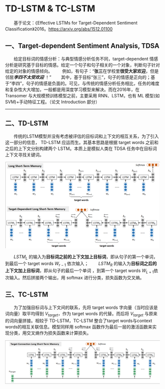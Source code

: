# TD-LSTM & TC-LSTM
&emsp;&emsp;基于论文：《Effective LSTMs for Target-Dependent Sentiment Classification》2016。https://arxiv.org/abs/1512.01100
## 一、Target-dependent Sentiment Analysis, TDSA
&emsp;&emsp;给定目标词的情感分析：与典型情感分析任务不同，target-dependent 情感分析是研究基于目标的情感。给定一个句子和句子相关的一个对象，判断句子针对给定的对象的情感倾向。
&emsp;&emsp;例如，有句子：“**张三**在学校里**很受大家欢迎**，但是邻居***李四不太受欢迎*** ！”
&emsp;&emsp;其中，基于目标“张三”，句子的情感是正向的；基于“李四”，句子的情感是负面的。可见，与传统的情感分析任务相比，任务的难度和复杂性大大增加，一般都是用深度学习模型来解决。而在2016年，在 Transomer 与大规模预训练模型之前，主要采用 RNN、LSTM，也有 ML 模型(如 SVM)+手动特征工程。（论文 Introduction 部分）

---

## 二、TD-LSTM
&emsp;&emsp;传统的LSTM模型并没有考虑被评估的目标词和上下文的相互关系，为了引入这一部分的信息， TD-LSTM 应运而生。其基本思路是根据 target words 之前和之后的上下文分别构建两个 LSTM。本质上是模拟人类在 TDSA 任务中在目标词上下文寻找关键词。

<center><img src="TD-LSTM.png"  style="zoom:30%;" width="100%"/></center>

&emsp;&emsp;$LSTM_L$ 的输入为**目标词之前的上下文加上目标词**，即从句子的第一个单词，到最后一个 target words  $W_{r-1}$ 依次输入；
&emsp;&emsp;$LSTM_R$ 的输入为**目标词之后的上下文加上目标词**，即从句子的最后一个单词  ，到第一个 target words  $W_{L+1}$依次输入。然后拼接两个输出，用 softmax 进行分类，损失函数为交叉熵。

## 三、TC-LSTM
&emsp;&emsp;为了加强目标词与上下文间的联系，先将 target words 字向量（当时应该是词向量）取平均得到 $V_{target}$，作为 target words 的代替。而后将 $V_{target}$ 与原来的词向量拼接。相较于 TD-LSTM，TC-LSTM 整合了target words与context words的相互关联信息。模型同样用 softmax 函数作为最后一层的激活函数来实现分类，用交叉熵作为损失函数来计算损失。
<center><img src="TC-LSTM.png"  style="zoom:30%;" width="100%"/></center>
